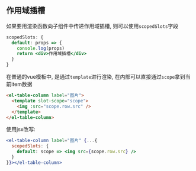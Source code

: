 
## 作用域插槽

如果要用渲染函数向子组件中传递作用域插槽, 则可以使用`scopedSlots`字段

```jsx
scopedSlots: {
  default: props => {
    console.log(props)
    return <div>作用域插槽</div>
  }
}
```

在普通的vue模板中, 是通过`template`进行渲染, 在内部可以直接通过`scope`拿到当前item数据

```html
<el-table-column label="图片">
  <template slot-scope="scope">
    <img :src="scope.row.src" />
  </template>
</el-table-column>
```

使用jsx改写:

```jsx
<el-table-column label="图片" {...{
  scopedSlots: {
    default: scope => <img src={scope.row.src} />
  }
}}></el-table-column>
```

